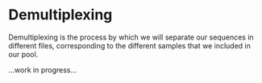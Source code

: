 # Demultiplexing

Demultiplexing is the process by which we will separate our sequences in different files, corresponding to the different samples that we included in our pool.

...work in progress...
